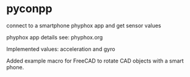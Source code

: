 # pyconpp
connect to a smartphone phyphox app and get sensor values

phyphox app details see: phyphox.org

Implemented values: acceleration and gyro

Added example macro for FreeCAD to rotate CAD objects with a smart phone.
